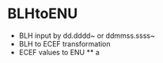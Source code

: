# BLHtoENU

* BLH input by dd.dddd~ or ddmmss.ssss~
* BLH to ECEF transformation
* ECEF values to ENU
** a
